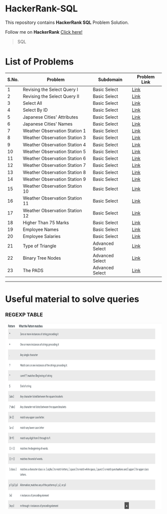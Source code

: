 # HackerRank-SQL
This repository contains **HackerRank SQL** Problem Solution.

Follow me on **HackerRank** [Click here!](https://www.hackerrank.com/arwazkhan189)

> SQL  <!--<code><img align="center" height='100' src='' alt="SQL"/></code>-->

# List of Problems

| S.No. |         Problem              | Subdomain    | Problem Link|
|-------| ---------------------------- | ------------ | ----------- |
| 1 | Revising the Select Query I  | Basic Select | [Link](https://www.hackerrank.com/challenges/revising-the-select-query/problem)|
| 2 | Revising the Select Query II  | Basic Select | [Link](https://www.hackerrank.com/challenges/revising-the-select-query-2/problem)|
| 3 | Select All  | Basic Select | [Link](https://www.hackerrank.com/challenges/select-all-sql/problem)|
| 4 | Select By ID | Basic Select | [Link](https://www.hackerrank.com/challenges/select-by-id/problem) |
| 5 | Japanese Cities' Attributes | Basic Select | [Link](https://www.hackerrank.com/challenges/japanese-cities-attributes/problem) |
| 6 | Japanese Cities' Names  | Basic Select | [Link](https://www.hackerrank.com/challenges/japanese-cities-name/problem) |
| 7 | Weather Observation Station 1  | Basic Select | [Link](https://www.hackerrank.com/challenges/weather-observation-station-1/problem) |
| 8 | Weather Observation Station 3  | Basic Select | [Link](https://www.hackerrank.com/challenges/weather-observation-station-3/problem) |
| 9 | Weather Observation Station 4  | Basic Select | [Link](https://www.hackerrank.com/challenges/weather-observation-station-4/problem) |
| 10 | Weather Observation Station 5  | Basic Select | [Link](https://www.hackerrank.com/challenges/weather-observation-station-5/problem) |
| 11 | Weather Observation Station 6  | Basic Select | [Link](https://www.hackerrank.com/challenges/weather-observation-station-6/problem) |
| 12 | Weather Observation Station 7  | Basic Select | [Link](https://www.hackerrank.com/challenges/weather-observation-station-7/problem) |
| 13 | Weather Observation Station 8  | Basic Select | [Link](https://www.hackerrank.com/challenges/weather-observation-station-8/problem) |
| 14 | Weather Observation Station 9  | Basic Select | [Link](https://www.hackerrank.com/challenges/weather-observation-station-9/problem) |
| 15 | Weather Observation Station 10  | Basic Select | [Link](https://www.hackerrank.com/challenges/weather-observation-station-10/problem) |
| 16 | Weather Observation Station 11  | Basic Select | [Link](https://www.hackerrank.com/challenges/weather-observation-station-11/problem) |
| 17 | Weather Observation Station 12  | Basic Select | [Link](https://www.hackerrank.com/challenges/weather-observation-station-12/problem) |
| 18 | Higher Than 75 Marks | Basic Select | [Link](https://www.hackerrank.com/challenges/more-than-75-marks/problem) |
| 19 | Employee Names | Basic Select | [Link](https://www.hackerrank.com/challenges/name-of-employees/problem) |
| 20 | Employee Salaries  | Basic Select | [Link](https://www.hackerrank.com/challenges/salary-of-employees/problem) |
| 21 | Type of Triangle  | Advanced Select | [Link](https://www.hackerrank.com/challenges/what-type-of-triangle/problem) |
| 22 | Binary Tree Nodes  | Advanced Select | [Link](https://www.hackerrank.com/challenges/binary-search-tree-1/problem) |
| 23 | The PADS  | Advanced Select | [Link](https://www.hackerrank.com/challenges/the-pads/problem) |
---

# Useful material to solve queries

### REGEXP TABLE
<p align='center'>
 <img align='center' width='800' height='600' src='https://github.com/arwazkhan189/HackerRank-SQL/blob/main/Tables/regexp_sql.png' alt='regexp table'>
 
</p>
